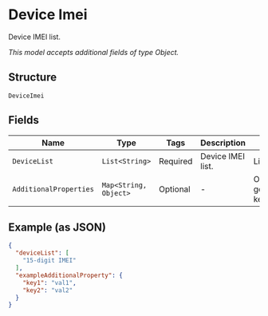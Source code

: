 
# Device Imei

Device IMEI list.

*This model accepts additional fields of type Object.*

## Structure

`DeviceImei`

## Fields

| Name | Type | Tags | Description | Getter | Setter |
|  --- | --- | --- | --- | --- | --- |
| `DeviceList` | `List<String>` | Required | Device IMEI list. | List<String> getDeviceList() | setDeviceList(List<String> deviceList) |
| `AdditionalProperties` | `Map<String, Object>` | Optional | - | Object getAdditionalProperty(String key) | additionalProperty(String key, Object value) |

## Example (as JSON)

```json
{
  "deviceList": [
    "15-digit IMEI"
  ],
  "exampleAdditionalProperty": {
    "key1": "val1",
    "key2": "val2"
  }
}
```

